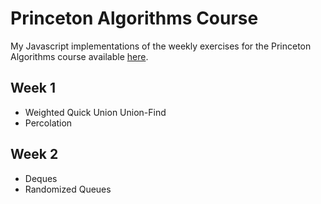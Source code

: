 # Princeton Algorithms Course

My Javascript implementations of the weekly exercises for the Princeton Algorithms course available [here](https://www.coursera.org/learn/algorithms-part1/home).

Week 1
------
- Weighted Quick Union Union-Find
- Percolation

Week 2
------
- Deques
- Randomized Queues